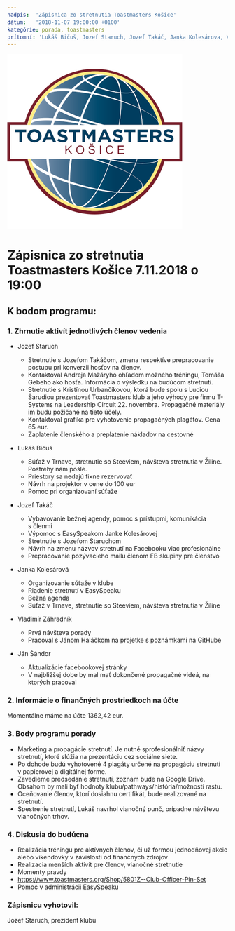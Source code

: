 ```yaml
---
nadpis:  'Zápisnica zo stretnutia Toastmasters Košice'
dátum:   '2018-11-07 19:00:00 +0100'
kategórie: porada, toastmasters
prítomní: 'Lukáš Bičuš, Jozef Staruch, Jozef Takáč, Janka Kolesárova, Vladimír Záhradník'
---
```


![alt text][logo]
# Zápisnica zo stretnutia Toastmasters Košice 7.11.2018 o 19:00

## K bodom programu:
### 1. Zhrnutie aktivít jednotlivých členov vedenia
   * Jozef Staruch 
      * Stretnutie s Jozefom Takáčom, zmena respektíve prepracovanie postupu pri konverzii hosťov na členov. 
      * Kontaktoval Andreja Mažáryho ohľadom možného tréningu, Tomáša Gebeho ako hosťa. Informácia o výsledku na budúcom stretnutí.
      * Stretnutie s Kristínou Urbančíkovou, ktorá bude spolu s Luciou Šarudiou prezentovať Toastmasters klub a jeho výhody pre firmu T-Systems na Leadership Circuit 22. novembra. Propagačné materiály im budú požičané na tieto účely.
      * Kontaktoval grafika pre vyhotovenie propagačných plagátov. Cena 65 eur.
      * Zaplatenie členského a preplatenie nákladov na cestovné

   * Lukáš Bičuš
      * Súťaž v Trnave, stretnutie so Steeviem, návšteva stretnutia v Žiline. Postrehy nám pošle.
      * Priestory sa nedajú fixne rezervovať
      * Návrh na projektor v cene do 100 eur
      * Pomoc pri organizovaní súťaže

   * Jozef Takáč
      * Vybavovanie bežnej agendy, pomoc s prístupmi, komunikácia s členmi
      * Výpomoc s EasySpeakom Janke Kolesárovej
      * Stretnutie s Jozefom Staruchom
      * Návrh na zmenu názvov stretnutí na Facebooku viac profesionálne
      * Prepracovanie pozývacieho mailu členom FB skupiny pre členstvo

   * Janka Kolesárová
      * Organizovanie súťaže v klube
      * Riadenie stretnutí v EasySpeaku
      * Bežná agenda
      * Súťaž v Trnave, stretnutie so Steeviem, návšteva stretnutia v Žiline

   * Vladimír Záhradník
      * Prvá návšteva porady
      * Pracoval s Jánom Haláčkom na projetke s poznámkami na GitHube

   * Ján Šándor
      * Aktualizácie facebookovej stránky
      * V najbližšej dobe by mal mať dokončené propagačné videá, na ktorých pracoval

### 2. Informácie o finančných prostriedkoch na účte 
Momentálne máme na účte 1362,42 eur.

### 3. Body programu porady
   * Marketing a propagácie stretnutí. Je nutné sprofesionálniť názvy stretnutí, ktoré slúžia na prezentáciu cez sociálne siete. 
   * Po dohode budú vyhotovené 4 plagáty určené na propagáciu stretnutí v papierovej a digitálnej forme.
   * Zavedieme predsedanie stretnutí, zoznam bude na Google Drive. Obsahom by mali byť hodnoty klubu/pathways/história/možnosti rastu.
   * Oceňovanie členov, ktorí dosiahnu certifikát, bude realizované na stretnutí.
   * Spestrenie stretnutí, Lukáš navrhol vianočný punč, prípadne návštevu vianočných trhov.

### 4. Diskusia do budúcna
   * Realizácia tréningu pre aktívnych členov, či už formou jednodňovej akcie alebo vikendovky v závislosti od finančných zdrojov
   * Realizacia menších aktivít pre členov, vianočné stretnutie
   * Momenty pravdy
   * https://www.toastmasters.org/Shop/5801Z--Club-Officer-Pin-Set
   * Pomoc v administrácii EasySpeaku

### Zápisnicu vyhotovil:
Jozef Staruch,
prezident klubu

[logo]: https://github.com/toastmasters-kosice/graficke-podklady/raw/main/Log%C3%A1/%C5%A0tandardn%C3%A9%20zmen%C5%A1en%C3%A9%20logo%20TMKE.png "Logo Toastmasters Košice"